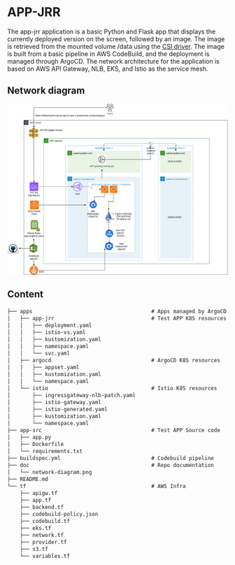 # APP-JRR

The app-jrr application is a basic Python and Flask app that displays the currently deployed version on the screen, followed by an image. The image is retrieved from the mounted volume /data using the [CSI driver](https://github.com/awslabs/mountpoint-s3-csi-driver). The image is built from a basic pipeline in AWS CodeBuild, and the deployment is managed through ArgoCD. The network architecture for the application is based on AWS API Gateway, NLB, EKS, and Istio as the service mesh.

## Network diagram

![Network diagram](doc/network-diagram.png)

## Content

```
├── apps                                      # Apps managed by ArgoCD
│   ├── app-jrr                               # Test APP K8S resources 
│   │   ├── deployment.yaml
│   │   ├── istio-vs.yaml
│   │   ├── kustomization.yaml
│   │   ├── namespace.yaml
│   │   └── svc.yaml
│   ├── argocd                                # ArgoCD K8S resources
│   │   ├── appset.yaml
│   │   ├── kustomization.yaml
│   │   └── namespace.yaml
│   └── istio                                 # Istio K8S resources
│       ├── ingressgateway-nlb-patch.yaml
│       ├── istio-gateway.yaml
│       ├── istio-generated.yaml
│       ├── kustomization.yaml
│       └── namespace.yaml
├── app-src                                   # Test APP Source code
│   ├── app.py
│   ├── Dockerfile
│   └── requirements.txt
├── buildspec.yml                             # Codebuild pipeline
├── doc                                       # Repo documentation
│   └── network-diagram.png
├── README.md
└── tf                                        # AWS Infra
    ├── apigw.tf
    ├── app.tf
    ├── backend.tf
    ├── codebuild-policy.json
    ├── codebuild.tf
    ├── eks.tf
    ├── network.tf
    ├── provider.tf
    ├── s3.tf
    └── variables.tf
```
